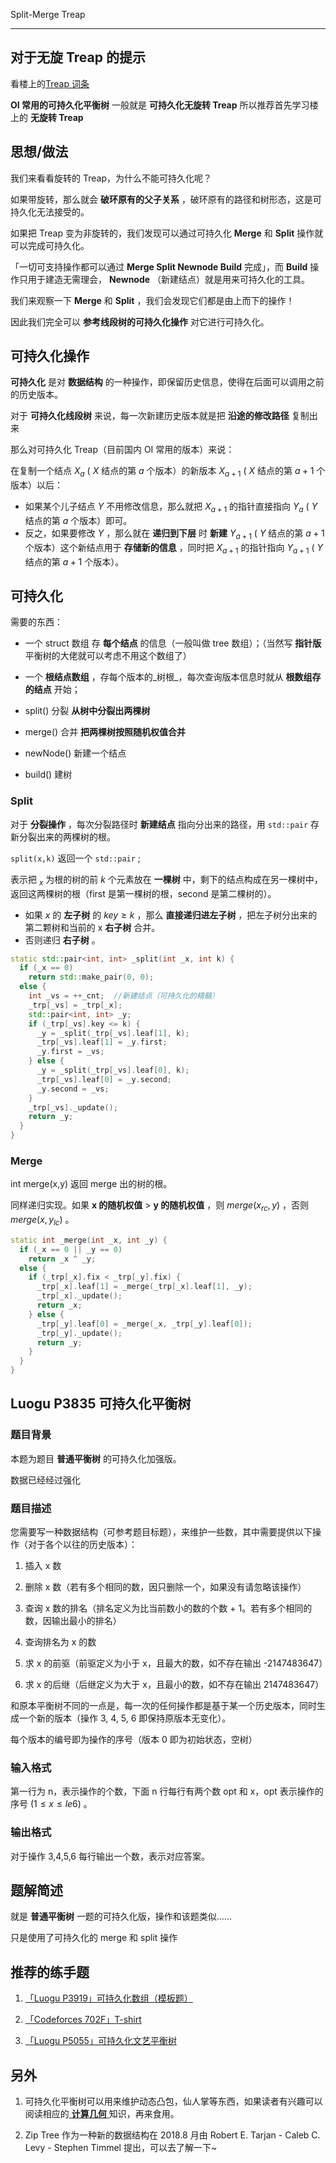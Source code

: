 Split-Merge Treap

* * *

## 对于无旋 Treap 的提示

看楼上的[Treap 词条](/ds/treap/)

 **OI 常用的可持久化平衡树** 一般就是 **可持久化无旋转 Treap** 所以推荐首先学习楼上的 **无旋转 Treap** 

## 思想/做法

我们来看看旋转的 Treap，为什么不能可持久化呢？

如果带旋转，那么就会 **破环原有的父子关系** ，破环原有的路径和树形态，这是可持久化无法接受的。

如果把 Treap 变为非旋转的，我们发现可以通过可持久化 **Merge** 和 **Split** 操作就可以完成可持久化。

「一切可支持操作都可以通过 **Merge Split Newnode Build** 完成」，而 **Build** 操作只用于建造无需理会， **Newnode** （新建结点）就是用来可持久化的工具。

我们来观察一下 **Merge** 和 **Split** ，我们会发现它们都是由上而下的操作！

因此我们完全可以 **参考线段树的可持久化操作** 对它进行可持久化。

## 可持久化操作

 **可持久化** 是对 **数据结构** 的一种操作，即保留历史信息，使得在后面可以调用之前的历史版本。

对于 **可持久化线段树** 来说，每一次新建历史版本就是把 **沿途的修改路径** 复制出来

那么对可持久化 Treap（目前国内 OI 常用的版本）来说：

在复制一个结点 $X_{a}$ ( $X$ 结点的第 $a$ 个版本）的新版本 $X_{a+1}$ ( $X$ 结点的第 $a+1$ 个版本）以后：

-   如果某个儿子结点 $Y$ 不用修改信息，那么就把 $X_{a+1}$ 的指针直接指向 $Y_{a}$ ( $Y$ 结点的第 $a$ 个版本）即可。
-   反之，如果要修改 $Y$ ，那么就在 **递归到下层** 时 **新建**  $Y_{a+1}$ ( $Y$ 结点的第 $a+1$ 个版本）这个新结点用于 **存储新的信息** ，同时把 $X_{a+1}$ 的指针指向 $Y_{a+1}$ ( $Y$ 结点的第 $a+1$ 个版本）。

## 可持久化

需要的东西：

-   一个 struct 数组 存 **每个结点** 的信息（一般叫做 tree 数组）；（当然写 **指针版** 平衡树的大佬就可以考虑不用这个数组了）

-   一个 **根结点数组** ，存每个版本的_树根_，每次查询版本信息时就从 **根数组存的结点** 开始；

-   split() 分裂 **从树中分裂出两棵树** 

-   merge() 合并 **把两棵树按照随机权值合并** 

-   newNode() 新建一个结点

-   build() 建树

### Split

对于 **分裂操作** ，每次分裂路径时 **新建结点** 指向分出来的路径，用 `std::pair` 存新分裂出来的两棵树的根。

 `split(x,k)` 返回一个 `std::pair` ;

表示把 $_x$ 为根的树的前 $k$ 个元素放在 **一棵树** 中，剩下的结点构成在另一棵树中，返回这两棵树的根（first 是第一棵树的根，second 是第二棵树的）。

-   如果 $x$ 的 **左子树** 的 $key ≥ k$ ，那么 **直接递归进左子树** ，把左子树分出来的第二颗树和当前的 x **右子树** 合并。
-   否则递归 **右子树** 。

```cpp
static std::pair<int, int> _split(int _x, int k) {
  if (_x == 0)
    return std::make_pair(0, 0);
  else {
    int _vs = ++_cnt;  //新建结点（可持久化的精髓）
    _trp[_vs] = _trp[_x];
    std::pair<int, int> _y;
    if (_trp[_vs].key <= k) {
      _y = _split(_trp[_vs].leaf[1], k);
      _trp[_vs].leaf[1] = _y.first;
      _y.first = _vs;
    } else {
      _y = _split(_trp[_vs].leaf[0], k);
      _trp[_vs].leaf[0] = _y.second;
      _y.second = _vs;
    }
    _trp[_vs]._update();
    return _y;
  }
}
```

### Merge

int merge(x,y) 返回 merge 出的树的根。

同样递归实现。如果 **x 的随机权值** > **y 的随机权值** ，则 $merge(x_{rc},y)$ ，否则 $merge(x,y_{lc})$ 。

```cpp
static int _merge(int _x, int _y) {
  if (_x == 0 || _y == 0)
    return _x ^ _y;
  else {
    if (_trp[_x].fix < _trp[_y].fix) {
      _trp[_x].leaf[1] = _merge(_trp[_x].leaf[1], _y);
      _trp[_x]._update();
      return _x;
    } else {
      _trp[_y].leaf[0] = _merge(_x, _trp[_y].leaf[0]);
      _trp[_y]._update();
      return _y;
    }
  }
}
```

## Luogu P3835 可持久化平衡树

### 题目背景

本题为题目 **普通平衡树** 的可持久化加强版。

数据已经经过强化

### 题目描述

您需要写一种数据结构（可参考题目标题），来维护一些数，其中需要提供以下操作（对于各个以往的历史版本）：

1.  插入 x 数

2.  删除 x 数（若有多个相同的数，因只删除一个，如果没有请忽略该操作）

3.  查询 x 数的排名（排名定义为比当前数小的数的个数 + 1。若有多个相同的数，因输出最小的排名）

4.  查询排名为 x 的数

5.  求 x 的前驱（前驱定义为小于 x，且最大的数，如不存在输出 -2147483647）

6.  求 x 的后继（后继定义为大于 x，且最小的数，如不存在输出 2147483647）

和原本平衡树不同的一点是，每一次的任何操作都是基于某一个历史版本，同时生成一个新的版本（操作 3, 4, 5, 6 即保持原版本无变化）。

每个版本的编号即为操作的序号（版本 0 即为初始状态，空树）

### 输入格式

第一行为 n，表示操作的个数，下面 n 行每行有两个数 opt 和 x，opt 表示操作的序号 $(1 \leq x \leq  le6)$ 。

### 输出格式

对于操作 3,4,5,6 每行输出一个数，表示对应答案。

## 题解简述

就是 **普通平衡树** 一题的可持久化版，操作和该题类似……

只是使用了可持久化的 merge 和 split 操作

## 推荐的练手题

1.  [「Luogu P3919」可持久化数组（模板题）](https://www.luogu.org/problemnew/show/P3919)

2.  [「Codeforces 702F」T-shirt](http://codeforces.com/problemset/problem/702/F)

3.  [「Luogu P5055」可持久化文艺平衡树](https://www.luogu.org/problemnew/show/P5055)

## 另外

1.  可持久化平衡树可以用来维护动态凸包，仙人掌等东西，如果读者有兴趣可以阅读相应的[ **计算几何** ](/geometry)知识，再来食用。

2.  Zip Tree 作为一种新的数据结构在 2018.8 月由 Robert E. Tarjan -  Caleb C. Levy - Stephen Timmel 提出，可以去了解一下~
